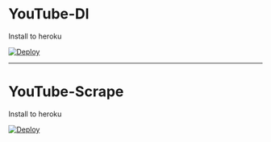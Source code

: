 YouTube-Dl
=====================

Install to heroku

[![Deploy](https://www.herokucdn.com/deploy/button.svg)](https://heroku.com/deploy?template=https://github.com/andrewstech/youtube-dl-api-server)


---------------------------------------------------------------------------------------------------------------------------------------

YouTube-Scrape
=====================

Install to heroku

[![Deploy](https://www.herokucdn.com/deploy/button.svg)](https://heroku.com/deploy?template=https://github.com/unofficial-skills/youtube-scrape)

